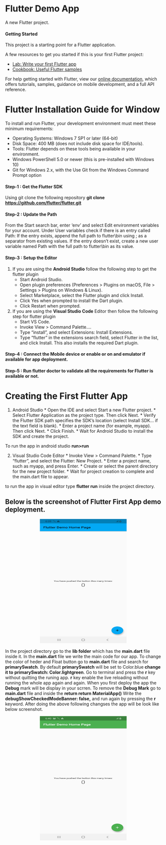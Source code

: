 # Flutter Demo App 

A new Flutter project.

#### Getting Started

This project is a starting point for a Flutter application.

A few resources to get you started if this is your first Flutter project:

- [Lab: Write your first Flutter app](https://flutter.dev/docs/get-started/codelab)
- [Cookbook: Useful Flutter samples](https://flutter.dev/docs/cookbook)

For help getting started with Flutter, view our
[online documentation](https://flutter.dev/docs), which offers tutorials,
samples, guidance on mobile development, and a full API reference.

# Flutter Installation Guide for Window

To install and run Flutter, your development environment must meet these minimum requirements:

* Operating Systems: Windows 7 SP1 or later (64-bit)
* Disk Space: 400 MB (does not include disk space for IDE/tools).
* Tools: Flutter depends on these tools being available in your environment.
* Windows PowerShell 5.0 or newer (this is pre-installed with Windows 10)
* Git for Windows 2.x, with the Use Git from the Windows Command Prompt option

#### Step-1 : Get the Flutter SDK
Using git clone the following repository
 **git clone https://github.com/flutter/flutter.git**
#### Step-2 : Update the Path
From the Start search bar, enter ‘env’ and select Edit environment variables for your account.
Under User variables check if there is an entry called Path:
If the entry exists, append the full path to flutter\bin using ; as a separator from existing values.
If the entry doesn’t exist, create a new user variable named Path with the full path to flutter\bin as its value.
#### Step-3 : Setup the Editor
1) If you are using the **Android Studio** follow the following step to get the flutter plugin
    * Start Android Studio.
    * Open plugin preferences (Preferences > Plugins on macOS, File > Settings > Plugins on Windows & Linux).
    * Select Marketplace, select the Flutter plugin and click Install.
    * Click Yes when prompted to install the Dart plugin.
    * Click Restart when prompted.
2) If you are using the **Visual Studio Code** Editor then follow the following step for flutter plugin
    * Start VS Code.
    * Invoke View > Command Palette….
    * Type “install”, and select Extensions: Install Extensions.
    * Type “flutter” in the extensions search field, select Flutter in the list, and click Install. This also installs the required      Dart plugin.
#### Step-4 : Connect the Mobile device or enable or on and emulator if available for app deployment.
#### Step-5 : Run flutter doctor to validate all the requirements for Flutter is available or not.

# Creating the First Flutter App
1) Android Studio
         * Open the IDE and select Start a new Flutter project.
         * Select Flutter Application as the project type. Then click Next.
         * Verify the Flutter SDK path specifies the SDK’s location (select Install SDK… if the text field is blank).
         * Enter a project name (for example, myapp). Then click Next.
         * Click Finish.
         * Wait for Android Studio to install the SDK and create the project.
         
  To run the app in android studio **run>run**
 
 2) Visual Studio Code Editor
         * Invoke View > Command Palette.
         * Type “flutter”, and select the Flutter: New Project.
         * Enter a project name, such as myapp, and press Enter.
         * Create or select the parent directory for the new project folder.
         * Wait for project creation to complete and the main.dart file to appear.
         
  to run the app in visual editor type **flutter run** inside the project directory.


## Below is the screenshot of Flutter First App demo deployment.
<center><img src="https://github.com/SagarPatel98/Flutter/blob/master/Screenshot_20200119-183905.jpg" height="400" width="280"></center>

In the project directory go to the **lib folder** which has the **main.dart**  file inside it.
In the **main.dart** file we write the main code for our app.
To change the color of heder and Float button go to **main.dart**  file and search for **primarySwatch**.
By default **primarySwatch** will be set to Color.blue **change it to** **primarySwatch: Color.lightgreen**.
Go to terminal and press the **r** key without quitting the runing app.
**r** key enable the live reloading without running the whole app again and again.
When you first deploy the app the **Debug** mark will be display in your scrren.
To remove the **Debug Mark** go to **main.dart** file and inside the **return     return MaterialApp()**
Write the **debugShowCheckedModeBanner: false,** and run again by pressing the **r** keyword.
After doing the above following changses the app will be look like below screenshot.


<center><img src="https://github.com/SagarPatel98/Flutter/blob/master/Screenshot_20200119-184006.jpg" height="400" width="280"></center>

